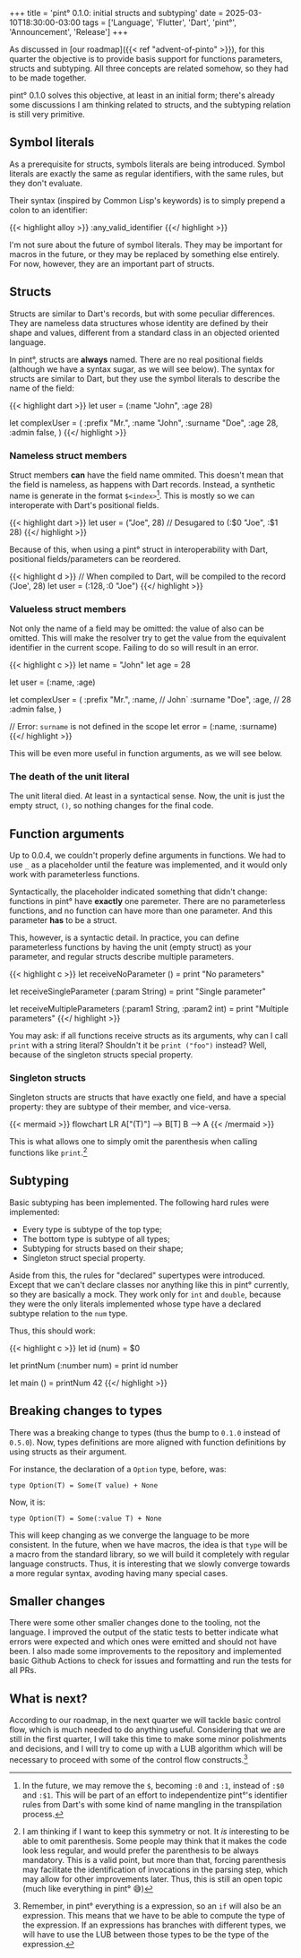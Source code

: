 +++
title = 'pint° 0.1.0: initial structs and subtyping'
date = 2025-03-10T18:30:00-03:00
tags = ['Language', 'Flutter', 'Dart', 'pint°', 'Announcement', 'Release']
+++

As discussed in [our roadmap]({{< ref "advent-of-pinto" >}}), for this quarter
the objective is to provide basis support for functions parameters, structs and
subtyping. All three concepts are related somehow, so they had to be made
together.

pint° 0.1.0 solves this objective, at least in an initial form; there's already
some discussions I am thinking related to structs, and the subtyping relation is
still very primitive.

## Symbol literals

As a prerequisite for structs, symbols literals are being introduced. Symbol
literals are exactly the same as regular identifiers, with the same rules, but
they don't evaluate.

Their syntax (inspired by Common Lisp's keywords) is to simply prepend a colon
to an identifier:

{{< highlight alloy >}}
:any_valid_identifier
{{</ highlight >}}

I'm not sure about the future of symbol literals. They may be important for
macros in the future, or they may be replaced by something else entirely. For
now, however, they are an important part of structs.

## Structs

Structs are similar to Dart's records, but with some peculiar differences. They
are nameless data structures whose identity are defined by their shape and
values, different from a standard class in an objected oriented language.

In pint°, structs are **always** named. There are no real positional fields
(although we have a syntax sugar, as we will see below). The syntax for structs
are similar to Dart, but they use the symbol literals to describe the name of
the field:

{{< highlight dart >}}
let user = (:name "John", :age 28)

let complexUser = (
  :prefix "Mr.",
  :name "John",
  :surname "Doe",
  :age 28,
  :admin false,
)
{{</ highlight >}}

### Nameless struct members

Struct members **can** have the field name ommited. This doesn't mean that the
field is nameless, as happens with Dart records. Instead, a synthetic name is
generate in the format `$<index>`[^1]. This is mostly so we can interoperate
with Dart's positional fields.

[^1]: In the future, we may remove the `$`, becoming `:0` and `:1`, instead of
`:$0` and `:$1`. This will be part of an effort to independentize pint°'s
identifier rules from Dart's with some kind of name mangling in the
transpilation process.

{{< highlight dart >}}
let user = ("Joe", 28) // Desugared to (:$0 "Joe", :$1 28)
{{</ highlight >}}

Because of this, when using a pint° struct in interoperability with Dart,
positional fields/parameters can be reordered.

{{< highlight d >}}
// When compiled to Dart, will be compiled to the record ('Joe', 28)
let user = (:$1 28, :$0 "Joe")
{{</ highlight >}}

### Valueless struct members

Not only the name of a field may be omitted: the value of also can be omitted.
This will make the resolver try to get the value from the equivalent identifier
in the current scope. Failing to do so will result in an error.

{{< highlight c >}}
let name = "John"
let age = 28

let user = (:name, :age)

let complexUser = (
  :prefix "Mr.",
  :name, // John`
  :surname "Doe",
  :age, // 28
  :admin false,
)

// Error: `surname` is not defined in the scope
let error = (:name, :surname)
{{</ highlight >}}

This will be even more useful in function arguments, as we will see below.

### The death of the unit literal

The unit literal died. At least in a syntactical sense. Now, the unit is just
the empty struct, `()`, so nothing changes for the final code.

## Function arguments

Up to 0.0.4, we couldn't properly define arguments in functions. We had to use
`_` as a placeholder until the feature was implemented, and it would only work
with parameterless functions.

Syntactically, the placeholder indicated something that didn't change: functions
in pint° have **exactly**  one paremeter. There are no parameterless functions,
and no function can have more than one parameter. And this parameter **has** to
be a struct.

This, however, is a syntactic detail. In practice, you can define parameterless
functions by having the unit (empty struct) as your parameter, and regular
structs describe multiple parameters.

{{< highlight c >}}
let receiveNoParameter () =
  print "No parameters"

let receiveSingleParameter (:param String) =
  print "Single parameter"

let receiveMultipleParameters (:param1 String, :param2 int) =
  print "Multiple parameters"
  {{</ highlight >}}
  
You may ask: if all functions receive structs as its arguments, why can I call
`print` with a string literal? Shouldn't it be `print ("foo")` instead? Well, 
because of the singleton structs special property.

### Singleton structs

Singleton structs are structs that have exactly one field, and have a special
property: they are subtype of their member, and vice-versa.

{{< mermaid >}}
flowchart LR
    A["(T)"] --> B[T]
	B --> A
{{< /mermaid >}}

This is what allows one to simply omit the parenthesis when calling functions
like `print`.[^2]

[^2]: I am thinking if I want to keep this symmetry or not. It _is_ interesting
to be able to omit parenthesis. Some people may think that it makes the code
look less regular, and would prefer the parenthesis to be always mandatory.
This is a valid point, but more than that, forcing parenthesis may facilitate
the identification of invocations in the parsing step, which may allow for other
improvements later. Thus, this is still an open topic (much like everything in
pint° 😅)

## Subtyping

Basic subtyping has been implemented. The following hard rules were implemented:

* Every type is subtype of the top type;
* The bottom type is subtype of all types;
* Subtyping for structs based on their shape;
* Singleton struct special property.

Aside from this, the rules for "declared" supertypes were introduced. Except
that we can't declare classes nor anything like this in pint° currently, so they
are basically a mock. They work only for `int` and `double`, because they were
the only literals implemented whose type have a declared subtype relation to the
`num` type.

Thus, this should work:

{{< highlight c >}}
let id (num) = $0

let printNum (:number num) = print id number

let main () = printNum 42
{{</ highlight >}}

## Breaking changes to types

There was a breaking change to types (thus the bump to `0.1.0` instead of
`0.5.0`). Now, types definitions are more aligned with function definitions by
using structs as their argument.

For instance, the declaration of a `Option` type, before, was:

```
type Option(T) = Some(T value) + None
```

Now, it is:

```
type Option(T) = Some(:value T) + None
```

This will keep changing as we converge the language to be more consistent. In
the future, when we have macros, the idea is that `type` will be a macro from
the standard library, so we will build it completely with regular language
constructs. Thus, it is interesting that we slowly converge towards a more
regular syntax, avoding having many special cases.


## Smaller changes

There were some other smaller changes done to the tooling, not the language. I
improved the output of the static tests to better indicate what errors were
expected and which ones were emitted and should not have been. I also made some
improvements to the repository and implemented basic Github Actions to check for
issues and formatting and run the tests for all PRs.

## What is next?

According to our roadmap, in the next quarter we will tackle basic control flow,
which is much needed to do anything useful. Considering that we are still in the
first quarter, I will take this time to make some minor polishments and
decisions, and I will try to come up with a LUB algorithm which will be
necessary to proceed with some of the control flow constructs.[^3]

[^3]: Remember, in pint° everything is a expression, so an `if` will also be an
expression. This means that we have to be able to compute the type of the
expression. If an expressions has branches with different types, we will have to
use the LUB between those types to be the type of the expression.

